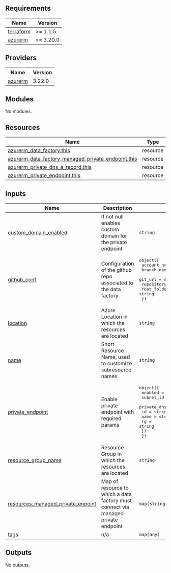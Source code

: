 <!-- markdownlint-disable -->
<!-- BEGINNING OF PRE-COMMIT-TERRAFORM DOCS HOOK -->
## Requirements

| Name | Version |
|------|---------|
| <a name="requirement_terraform"></a> [terraform](#requirement\_terraform) | >= 1.1.5 |
| <a name="requirement_azurerm"></a> [azurerm](#requirement\_azurerm) | >= 3.20.0 |

## Providers

| Name | Version |
|------|---------|
| <a name="provider_azurerm"></a> [azurerm](#provider\_azurerm) | 3.22.0 |

## Modules

No modules.

## Resources

| Name | Type |
|------|------|
| [azurerm_data_factory.this](https://registry.terraform.io/providers/hashicorp/azurerm/latest/docs/resources/data_factory) | resource |
| [azurerm_data_factory_managed_private_endpoint.this](https://registry.terraform.io/providers/hashicorp/azurerm/latest/docs/resources/data_factory_managed_private_endpoint) | resource |
| [azurerm_private_dns_a_record.this](https://registry.terraform.io/providers/hashicorp/azurerm/latest/docs/resources/private_dns_a_record) | resource |
| [azurerm_private_endpoint.this](https://registry.terraform.io/providers/hashicorp/azurerm/latest/docs/resources/private_endpoint) | resource |

## Inputs

| Name | Description | Type | Default | Required |
|------|-------------|------|---------|:--------:|
| <a name="input_custom_domain_enabled"></a> [custom\_domain\_enabled](#input\_custom\_domain\_enabled) | If not null enables custom domain for the private endpoint | `string` | n/a | yes |
| <a name="input_github_conf"></a> [github\_conf](#input\_github\_conf) | Configuration of the github repo associated to the data factory | <pre>object({<br>    account_name    = string<br>    branch_name     = string<br>    git_url         = string<br>    repository_name = string<br>    root_folder     = string<br>  })</pre> | n/a | yes |
| <a name="input_location"></a> [location](#input\_location) | Azure Location in which the resources are located | `string` | n/a | yes |
| <a name="input_name"></a> [name](#input\_name) | Short Resource Name, used to customize subresource names | `string` | n/a | yes |
| <a name="input_private_endpoint"></a> [private\_endpoint](#input\_private\_endpoint) | Enable private endpoint with required params | <pre>object({<br>    enabled   = bool<br>    subnet_id = string<br>    private_dns_zone = object({<br>      id   = string<br>      name = string<br>      rg   = string<br>    })<br>  })</pre> | n/a | yes |
| <a name="input_resource_group_name"></a> [resource\_group\_name](#input\_resource\_group\_name) | Resource Group in which the resources are located | `string` | n/a | yes |
| <a name="input_resources_managed_private_enpoint"></a> [resources\_managed\_private\_enpoint](#input\_resources\_managed\_private\_enpoint) | Map of resource to which a data factory must connect via managed private endpoint | `map(string)` | n/a | yes |
| <a name="input_tags"></a> [tags](#input\_tags) | n/a | `map(any)` | n/a | yes |

## Outputs

No outputs.
<!-- END OF PRE-COMMIT-TERRAFORM DOCS HOOK -->
